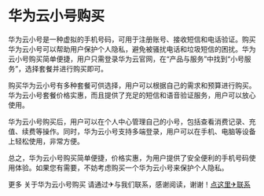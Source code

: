 # 华为云小号购买

华为云小号是一种虚拟的手机号码，可用于注册账号、接收短信和电话验证。购买华为云小号可以帮助用户保护个人隐私，避免被骚扰电话和垃圾短信的困扰。华为云小号购买简单便捷，用户只需登录华为云官网，在“产品与服务”中找到“小号服务”，选择套餐并进行购买即可。

购买华为云小号有多种套餐可供选择，用户可以根据自己的需求和预算进行购买。华为云小号套餐价格实惠，而且提供了充足的短信和语音验证服务，用户可以放心使用。

华为云小号购买后，用户可以在个人中心管理自己的小号，包括查看消费记录、充值、续费等操作。同时，华为云小号支持多端登录，用户可以在手机、电脑等设备上轻松使用，非常方便。

总之，华为云小号购买简单便捷，价格实惠，为用户提供了安全便利的手机号码使用体验。如果您有需要，不妨考虑购买一个华为云小号来保护个人隐私。

更多 关于华为云小号购买 请通过✈与我们联系，感谢阅读，谢谢！[点这里✈联系](https://lm.k02.cc)